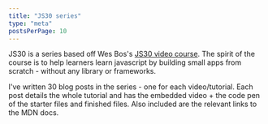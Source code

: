 ```yaml
---
title: "JS30 series"
type: "meta"
postsPerPage: 10
---
```


JS30 is a series based off Wes Bos's [JS30 video course](https://JavaScript30.com/friend/DISCOVERDEV). The spirit of the course is to help learners learn javascript by building small apps from scratch - without any library or frameworks.

I've written 30 blog posts in the series - one for each video/tutorial. Each post details the whole tutorial and has the embedded video + the code pen of the starter files and finished files. Also included are the relevant links to the MDN docs.